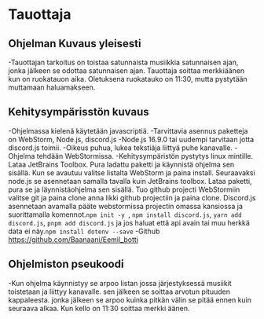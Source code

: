 # Tauottaja
## Ohjelman Kuvaus yleisesti
-Tauottajan tarkoitus on toistaa satunnaista musiikkia satunnaisen ajan, jonka jälkeen se odottaa satunnaisen ajan. Tauottaja soittaa merkkiäänen kun on ruokatauon aika. Oletuksena ruokatauko on 11:30, mutta pystytään muttamaan haluamakseen.
## Kehitysympärisstön kuvaus
-Ohjelmassa kielenä käytetään javascriptiä.
-Tarvittavia asennus paketteja on WebStorm, Node.js, discord.js
-Node.js 16.9.0 tai uudempi tarvitaan jotta discord.js toimii.
-Oikeus puhua, lukea tekstiäja liittyä puhe kanavalle.
-Ohjelma tehdään WebStormissa.
-Kehitysympäristön pystytys linux mintille. Lataa JetBrains Toolbox. Pura ladattu paketti ja käynnistä ohjelma sen sisällä. Kun se avautuu valitse listalta WebStorm ja paina install. Seuraavaksi node.js se asennetaan samalla tavalla kuin JetBrains toolbox. Lataa paketti, pura se ja läynnistäohjelma sen sisällä. Tuo github projecti WebStormiin valitse git ja paina clone anna likki github projectiin ja paina clone. Discord.js asennetaan avamalla pääte webstormissa projectin omassa kansiossa ja suorittamalla komennot.```npm init -y ```, ```npm install discord.js```, ```yarn add discord.js```, ```pnpm add discord.js``` ja jos haluat että api avain tai muu herkkä data ei näy.```npm install dotenv --save```
-Github https://github.com/Baanaani/Eemil_botti
## Ohjelmiston pseukoodi
-Kun ohjelma käynnistyy se arpoo listan jossa järjestyksessä musiikit toistetaan ja liittyy kanavalle. sen jälkeen se soittaa arvotun pituuden kappaleesta. jonka jälkeen se arpoo kuinka pitkän välin se pitää ennen kuin seuraava alkaa. Kun kello on 11:30 soittaa merkki äänen.
